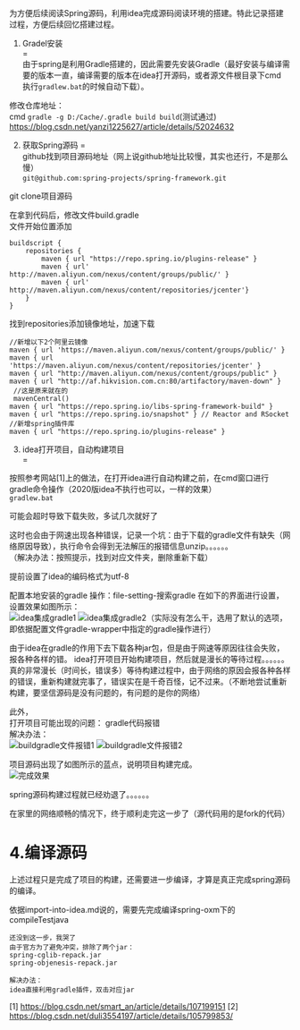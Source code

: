 为方便后续阅读Spring源码，利用idea完成源码阅读环境的搭建。特此记录搭建过程，方便后续回忆搭建过程。

1. Gradel安装  
=  
由于spring是利用Gradle搭建的，因此需要先安装Gradle（最好安装与编译需要的版本一直，编译需要的版本在idea打开源码，或者源文件根目录下cmd 执行`gradlew.bat`的时候自动下载）。

修改仓库地址：  
cmd `gradle -g D:/Cache/.gradle build build`(测试通过)
https://blog.csdn.net/yanzi1225627/article/details/52024632

2. 获取Spring源码
=  
github找到项目源码地址（网上说github地址比较慢，其实也还行，不是那么慢）  
`git@github.com:spring-projects/spring-framework.git`  

git clone项目源码

在拿到代码后，修改文件build.gradle  
文件开始位置添加
```
buildscript {
	repositories {
		maven { url "https://repo.spring.io/plugins-release" }
        maven { url' http://maven.aliyun.com/nexus/content/groups/public/' }
        maven { url' http://maven.aliyun.com/nexus/content/repositories/jcenter'}
	}
}
```  
找到repositories添加镜像地址，加速下载
```
//新增以下2个阿里云镜像
maven { url 'https://maven.aliyun.com/nexus/content/groups/public/' }
maven { url 'https://maven.aliyun.com/nexus/content/repositories/jcenter' }
maven { url "http://maven.aliyun.com/nexus/content/groups/public" }
maven { url "http://af.hikvision.com.cn:80/artifactory/maven-down" }
 //这是原来就在的
 mavenCentral()
maven { url "https://repo.spring.io/libs-spring-framework-build" }
maven { url "https://repo.spring.io/snapshot" } // Reactor and RSocket
//新增spring插件库
maven { url "https://repo.spring.io/plugins-release" }
```  

3. idea打开项目，自动构建项目  
=

按照参考网站[1]上的做法，在打开idea进行自动构建之前，在cmd窗口进行gradle命令操作（2020版idea不执行也可以，一样的效果）  
`gradlew.bat`  

可能会超时导致下载失败，多试几次就好了  

这时也会由于网速出现各种错误，记录一个坑：由于下载的gradle文件有缺失（网络原因导致），执行命令会得到无法解压的报错信息unzip。。。。。。  
（解决办法：按照提示，找到对应文件夹，删除重新下载）  



提前设置了idea的编码格式为utf-8

配置本地安装的gradle
操作：file-setting-搜索gradle
在如下的界面进行设置，设置效果如图所示：  
![idea集成gradle1](./image/gradle/idea集成gradle0.png "idea集成gradle1")
![idea集成gradle2](./image/gradle/idea集成gradle.png "idea集成gradle2")（实际没有怎么干，选用了默认的选项，即依据配置文件gradle-wrapper中指定的gradle操作进行）


由于idea在gradle的作用下去下载各种jar包，但是由于网速等原因往往会失败，报各种各样的错。  idea打开项目开始构建项目，然后就是漫长的等待过程。。。。。。真的非常漫长（时间长，错误多）等待构建过程中，由于网络的原因会报各种各样的错误，重新构建就完事了，错误实在是千奇百怪，记不过来。（不断地尝试重新构建，要坚信源码是没有问题的，有问题的是你的网络）   

此外，  
打开项目可能出现的问题：
gradle代码报错  
解决办法：  
![buildgradle文件报错1](./image/gradle/buildgradle文件报错解决1.png "buildgradle文件报错")
![buildgradle文件报错2](./image/gradle/buildgradle文件报错解决2.png "buildgradle文件报错")


项目源码出现了如图所示的蓝点，说明项目构建完成。  
![完成效果](./image/gradle/完成效果.png "完成效果")

spring源码构建过程就已经劝退了。。。。。。

在家里的网络顺畅的情况下，终于顺利走完这一步了（源代码用的是fork的代码）

4.编译源码  
=
上述过程只是完成了项目的构建，还需要进一步编译，才算是真正完成spring源码的编译。  


依据import-into-idea.md说的，需要先完成编译spring-oxm下的compileTestjava  


```
还没到这一步，我哭了
由于官方为了避免冲突，排除了两个jar：  
spring-cglib-repack.jar  
spring-objenesis-repack.jar  

解决办法：  
idea直接利用gradle插件，双击对应jar
```  


[1] https://blog.csdn.net/smart_an/article/details/107199151
[2] https://blog.csdn.net/duli3554197/article/details/105799853/